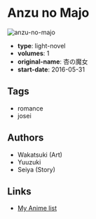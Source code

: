 # Anzu no Majo

![anzu-no-majo](https://cdn.myanimelist.net/images/manga/1/194582.jpg)

-   **type**: light-novel
-   **volumes**: 1
-   **original-name**: 杏の魔女
-   **start-date**: 2016-05-31

## Tags

-   romance
-   josei

## Authors

-   Wakatsuki (Art)
-   Yuuzuki
-   Seiya (Story)

## Links

-   [My Anime list](https://myanimelist.net/manga/106290/Anzu_no_Majo)

